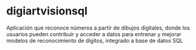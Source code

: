 # digiartvisionsql
Aplicación que reconoce números a partir de dibujos digitales, donde los usuarios pueden contribuir y acceder a datos para entrenar y mejorar modelos de reconocimiento de dígitos, integrado a base de datos SQL
